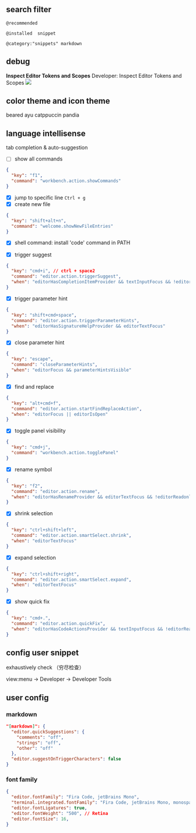 ## search filter

`@recommended `

`@installed  snippet`

`@category:"snippets" markdown`


## debug

**Inspect Editor Tokens and Scopes**
Developer: Inspect Editor Tokens and Scopes
![](@oss/inspect-editor-token-and-scope.png)


## color theme and icon theme

beared 
ayu
catppuccin
pandia

## language intellisense

tab completion & auto-suggestion

- [ ] show all commands

```json
{
  "key": "f1",
  "command": "workbench.action.showCommands"
}
```



- [x] jump to specific line `Ctrl + g`
- [x] create new file

```json
{
  "key": "shift+alt+n",
  "command": "welcome.showNewFileEntries"
}
```

- [x] shell command: install 'code' command in PATH

- [x] trigger suggest

```json
{
  "key": "cmd+i", // ctrl + space2
  "command": "editor.action.triggerSuggest",
  "when": "editorHasCompletionItemProvider && textInputFocus && !editorReadonly && !suggestWidgetVisible"
}
```

- [x]  trigger parameter hint 

```json
{
  "key": "shift+cmd+space",
  "command": "editor.action.triggerParameterHints",
  "when": "editorHasSignatureHelpProvider && editorTextFocus"
}
```

- [x] close parameter hint

```json
{
  "key": "escape",
  "command": "closeParameterHints",
  "when": "editorFocus && parameterHintsVisible"
}
```



- [x] find and replace



```json
{
  "key": "alt+cmd+f",
  "command": "editor.action.startFindReplaceAction",
  "when": "editorFocus || editorIsOpen"
}
```

- [x] toggle panel visibility

```json
{
  "key": "cmd+j",
  "command": "workbench.action.togglePanel"
}
```

- [x] rename symbol

```json
{
  "key": "f2",
  "command": "editor.action.rename",
  "when": "editorHasRenameProvider && editorTextFocus && !editorReadonly"
}
```

- [x] shrink selection

```json
{
  "key": "ctrl+shift+left",
  "command": "editor.action.smartSelect.shrink",
  "when": "editorTextFocus"
}
```

- [x] expand selection

```json
{
  "key": "ctrl+shift+right",
  "command": "editor.action.smartSelect.expand",
  "when": "editorTextFocus"
}
```



- [x] show quick fix

```json
{
  "key": "cmd+.",
  "command": "editor.action.quickFix",
  "when": "editorHasCodeActionsProvider && textInputFocus && !editorReadonly"
}
```

## config user snippet





exhaustively check （穷尽检查）




view:menu -> Developer -> Developer Tools


## user config


### markdown 

```json
"[markdown]": {
  "editor.quickSuggestions": {
    "comments": "off",
    "strings": "off",
    "other": "off"
  },
  "editor.suggestOnTriggerCharacters": false
}
```

### font family

```json
{
  "editor.fontFamily": "Fira Code, jetBrains Mono",
  "terminal.integrated.fontFamily": "Fira Code, jetBrains Mono, monospace",
  "editor.fontLigatures": true,
  "editor.fontWeight": "500", // Retina
  "editor.fontSize": 16, 
}
```